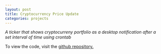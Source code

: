```yaml
---
layout: post
title: Cryptocurrency Price Update
categories: projects
---
```


*A ticker that shows cryptocurreny portfolio as a desktop notification after a set interval of time using crontab*

To view the code, visit the [github repository.](https://github.com/khannasarthak/python-cryptomoney)